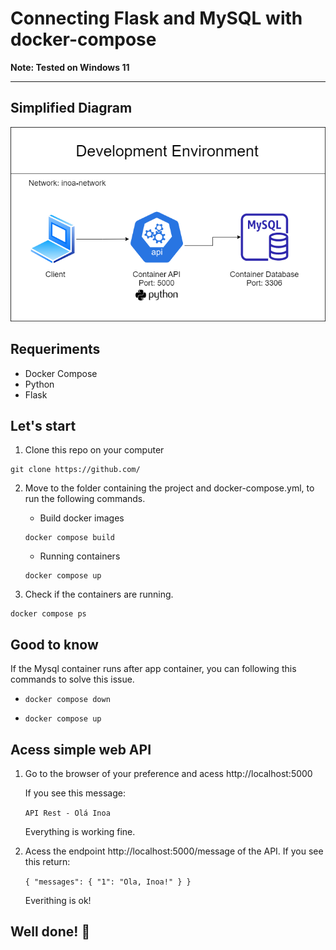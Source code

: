 # Connecting Flask and MySQL with docker-compose    

**Note: Tested on Windows 11**

---

## Simplified Diagram
<img src="pydbcompose.png"/>


## Requeriments

- Docker Compose
- Python
- Flask


## Let's start

1. Clone this repo on your computer
```
git clone https://github.com/
```
2. Move to the folder containing the project and docker-compose.yml, to run the following commands.

    - Build docker images
    ```
    docker compose build
    ```

    - Running containers
    ```
    docker compose up
    ```

3. Check if the containers are running.
```
docker compose ps
```

## Good to know

If the Mysql container runs after app container, you can following this commands to solve this issue.

- 
    ```
    docker compose down
    ```

- 
    ```
    docker compose up
    ```

## Acess simple web API

1. Go to the browser of your preference and acess http://localhost:5000

    If you see this message: 
    
    `
    API Rest - Olá Inoa
    `
    
    Everything is working fine.
    
2. Acess the endpoint http://localhost:5000/message of the API.
    If you see this return:
    
    `
    {
        "messages": {
            "1": "Ola, Inoa!"
        }
    }
    `
    
    Everithing is ok!
    
## Well done! :rocket: